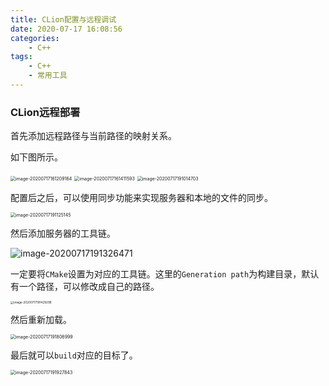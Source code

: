 ```yaml
---
title: CLion配置与远程调试
date: 2020-07-17 16:08:56
categories:
	- C++
tags:
	- C++
	- 常用工具
---
```


### CLion远程部署

首先添加远程路径与当前路径的映射关系。

如下图所示。

<img src="CLion配置与远程调试/01.png" alt="image-20200717161209164" style="zoom:50%;" />

<img src="CLion配置与远程调试/02.png" alt="image-20200717161411593" style="zoom: 50%;" />

<img src="CLion配置与远程调试/03.png" alt="image-20200717191014703" style="zoom:50%;" />

配置后之后，可以使用同步功能来实现服务器和本地的文件的同步。

<img src="CLion配置与远程调试/04.png" alt="image-20200717191125145" style="zoom:50%;" />

然后添加服务器的工具链。

![image-20200717191326471](CLion配置与远程调试/05.png)

一定要将`CMake`设置为对应的工具链。这里的`Generation path`为构建目录，默认有一个路径，可以修改成自己的路径。

<img src="CLion配置与远程调试/06.png" alt="image-20200717191429298" style="zoom: 33%;" />

然后重新加载。

<img src="CLion配置与远程调试/07.png" alt="image-20200717191806999" style="zoom:50%;" />

最后就可以`build`对应的目标了。

<img src="CLion配置与远程调试/08.png" alt="image-20200717191927843" style="zoom:50%;" />


